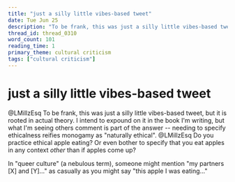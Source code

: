 ```yaml
---
title: "just a silly little vibes-based tweet"
date: Tue Jun 25
description: "To be frank, this was just a silly little vibes-based tweet, but it is rooted in actual theory."
thread_id: thread_0310
word_count: 101
reading_time: 1
primary_theme: cultural criticism
tags: ["cultural criticism"]
---
```


# just a silly little vibes-based tweet

@LMillzEsq To be frank, this was just a silly little vibes-based tweet, but it is rooted in actual theory. I intend to expound on it in the book I'm writing, but what I'm seeing others comment is part of the answer -- needing to specify ethicalness reifies monogamy as "naturally ethical". @LMillzEsq Do you practice ethical apple eating? Or even bother to specify that you eat apples in any context *other* than if apples come up?

In "queer culture" (a nebulous term), someone might mention "my partners [X] and [Y]..." as casually as you might say "this apple I was eating..."